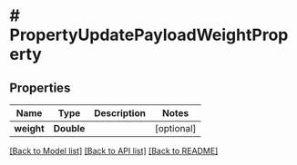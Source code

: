 # # PropertyUpdatePayloadWeightProperty


## Properties 


Name | Type | Description | Notes
------------ | ------------- | ------------- | -------------
**weight**| **Double** |   | [optional]


[[Back to Model list]](../../README.md#models) [[Back to API list]](../../README.md#endpoints) [[Back to README]](../../README.md)

